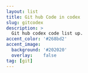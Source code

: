 ```yaml
---
layout: list
title: Git hub Code in codex
slug: gitcodex
description: >
  Git hub codex code list up.
accent_color: '#268bd2'
accent_image:
  background: '#202020'
  overlay:    false
tag: [git]
---
```

